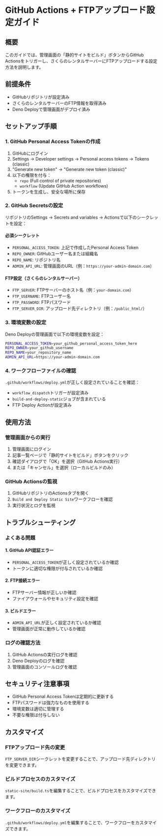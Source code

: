 # GitHub Actions + FTPアップロード設定ガイド

## 概要

このガイドでは、管理画面の「静的サイトをビルド」ボタンからGitHub Actionsをトリガーし、さくらのレンタルサーバーにFTPアップロードする設定方法を説明します。

## 前提条件

- GitHubリポジトリが設定済み
- さくらのレンタルサーバーのFTP情報を取得済み
- Deno Deployで管理画面がデプロイ済み

## セットアップ手順

### 1. GitHub Personal Access Tokenの作成

1. GitHubにログイン
2. Settings → Developer settings → Personal access tokens → Tokens (classic)
3. "Generate new token" → "Generate new token (classic)"
4. 以下の権限を付与：
   - `repo` (Full control of private repositories)
   - `workflow` (Update GitHub Action workflows)
5. トークンを生成し、安全な場所に保存

### 2. GitHub Secretsの設定

リポジトリのSettings → Secrets and variables → Actionsで以下のシークレットを設定：

#### 必須シークレット
- `PERSONAL_ACCESS_TOKEN`: 上記で作成したPersonal Access Token
- `REPO_OWNER`: GitHubユーザー名または組織名
- `REPO_NAME`: リポジトリ名
- `ADMIN_API_URL`: 管理画面のURL（例：`https://your-admin-domain.com`）

#### FTP設定（さくらのレンタルサーバー）
- `FTP_SERVER`: FTPサーバーのホスト名（例：`your-domain.com`）
- `FTP_USERNAME`: FTPユーザー名
- `FTP_PASSWORD`: FTPパスワード
- `FTP_SERVER_DIR`: アップロード先ディレクトリ（例：`/public_html/`）

### 3. 環境変数の設定

Deno Deployの管理画面で以下の環境変数を設定：

```bash
PERSONAL_ACCESS_TOKEN=your_github_personal_access_token_here
REPO_OWNER=your_github_username
REPO_NAME=your_repository_name
ADMIN_API_URL=https://your-admin-domain.com
```

### 4. ワークフローファイルの確認

`.github/workflows/deploy.yml`が正しく設定されていることを確認：

- `workflow_dispatch`トリガーが設定済み
- `build-and-deploy-static`ジョブが含まれている
- FTP Deploy Actionが設定済み

## 使用方法

### 管理画面からの実行

1. 管理画面にログイン
2. 記事一覧ページで「静的サイトをビルド」ボタンをクリック
3. 確認ダイアログで「OK」を選択（GitHub Actions実行）
4. または「キャンセル」を選択（ローカルビルドのみ）

### GitHub Actionsの監視

1. GitHubリポジトリのActionsタブを開く
2. `Build and Deploy Static Site`ワークフローを確認
3. 実行状況とログを監視

## トラブルシューティング

### よくある問題

#### 1. GitHub API認証エラー
- `PERSONAL_ACCESS_TOKEN`が正しく設定されているか確認
- トークンに適切な権限が付与されているか確認

#### 2. FTP接続エラー
- FTPサーバー情報が正しいか確認
- ファイアウォールやセキュリティ設定を確認

#### 3. ビルドエラー
- `ADMIN_API_URL`が正しく設定されているか確認
- 管理画面が正常に動作しているか確認

### ログの確認方法

1. GitHub Actionsの実行ログを確認
2. Deno Deployのログを確認
3. 管理画面のコンソールログを確認

## セキュリティ注意事項

- GitHub Personal Access Tokenは定期的に更新する
- FTPパスワードは強力なものを使用する
- 環境変数は適切に管理する
- 不要な権限は付与しない

## カスタマイズ

### FTPアップロード先の変更

`FTP_SERVER_DIR`シークレットを変更することで、アップロード先ディレクトリを変更できます。

### ビルドプロセスのカスタマイズ

`static-site/build.ts`を編集することで、ビルドプロセスをカスタマイズできます。

### ワークフローのカスタマイズ

`.github/workflows/deploy.yml`を編集することで、ワークフローをカスタマイズできます。 
